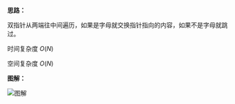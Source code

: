 **思路：**

双指针从两端往中间遍历，如果是字母就交换指针指向的内容，如果不是字母就跳过。

时间复杂度 $O(N)$

空间复杂度 $O(N)$

**图解：**

![图解](http://qiniu.wenyuetech.cn/917-1.gif)

